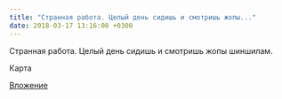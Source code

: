 ```yaml
---
title: "Странная работа. Целый день сидишь и смотришь жопы..."
date: 2018-03-17 13:16:00 +0300
---
```


Странная работа. Целый день сидишь и смотришь жопы шиншилам.

Карта

[Вложение](/assets/vk_photos/3/jlyGEAuLMQ8.jpg)
